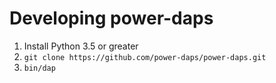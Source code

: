 # Developing power-daps


1. Install Python 3.5 or greater
2. `git clone https://github.com/power-daps/power-daps.git`
3. `bin/dap`


